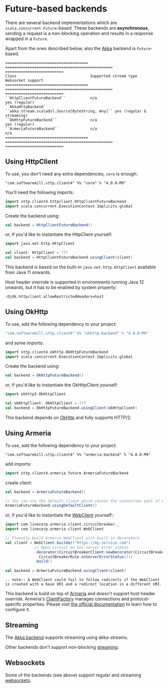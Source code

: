 # Future-based backends

There are several backend implementations which are `scala.concurrent.Future`-based. These backends are **asynchronous**, sending a request is a non-blocking operation and results in a response wrapped in a `Future`. 

Apart from the ones described below, also the [Akka](akka.md) backend is `Future`-based.

```eval_rst
===================================== ================================================ ==========================
Class                                 Supported stream type                            Websocket support
===================================== ================================================ ==========================
``HttpClientFutureBackend``           n/a                                              yes (regular)
``AkkaHttpBackend``                   ``akka.stream.scaladsl.Source[ByteString, Any]`` yes (regular & streaming)
``OkHttpFutureBackend``               n/a                                              yes (regular)
``ArmeriaFutureBackend``              n/a                                              n/a
===================================== ================================================ ==========================
```

## Using HttpClient

To use, you don't need any extra dependencies, `core` is enough:

```
"com.softwaremill.sttp.client4" %% "core" % "4.0.0-M9"
```

You'll need the following imports:

```scala
import sttp.client4.httpclient.HttpClientFutureBackend
import scala.concurrent.ExecutionContext.Implicits.global
```

Create the backend using:

```scala
val backend = HttpClientFutureBackend()
```

or, if you'd like to instantiate the HttpClient yourself:

```scala
import java.net.http.HttpClient

val client: HttpClient = ???  
val backend = HttpClientFutureBackend.usingClient(client)
```

This backend is based on the built-in `java.net.http.HttpClient` available from Java 11 onwards. 

Host header override is supported in environments running Java 12 onwards, but it has to be enabled by system property:

```
-Djdk.httpclient.allowRestrictedHeaders=host
```


## Using OkHttp

To use, add the following dependency to your project:

```scala
"com.softwaremill.sttp.client4" %% "okhttp-backend" % "4.0.0-M9"
```

and some imports:

```scala
import sttp.client4.okhttp.OkHttpFutureBackend
import scala.concurrent.ExecutionContext.Implicits.global
```

Create the backend using:

```scala
val backend = OkHttpFutureBackend()
```

or, if you'd like to instantiate the OkHttpClient yourself:

```scala
import okhttp3.OkHttpClient

val okHttpClient: OkHttpClient = ???  
val backend = OkHttpFutureBackend.usingClient(okHttpClient)
```

This backend depends on [OkHttp](http://square.github.io/okhttp/) and fully supports HTTP/2.

## Using Armeria

To use, add the following dependency to your project:

```
"com.softwaremill.sttp.client4" %% "armeria-backend" % "4.0.0-M9"
```

add imports:

```scala
import sttp.client4.armeria.future.ArmeriaFutureBackend
```

create client:

```scala
val backend = ArmeriaFutureBackend()

// You can use the default client which reuses the connection pool of ClientFactory.ofDefault()
ArmeriaFutureBackend.usingDefaultClient()
```

or, if you'd like to instantiate the [WebClient](https://armeria.dev/docs/client-http) yourself::

```scala
import com.linecorp.armeria.client.circuitbreaker._
import com.linecorp.armeria.client.WebClient

// Fluently build Armeria WebClient with built-in decorators
val client = WebClient.builder("https://my-service.com")
             // Open circuit on 5xx server error status
             .decorator(CircuitBreakerClient.newDecorator(CircuitBreaker.ofDefaultName(),
               CircuitBreakerRule.onServerErrorStatus()))
             .build()
             
val backend = ArmeriaFutureBackend.usingClient(client)
```

```eval_rst
.. note:: A WebClient could fail to follow redirects if the WebClient is created with a base URI and a redirect location is a different URI.
```

This backend is build on top of [Armeria](https://armeria.dev/docs/client-http) and doesn't support host header override.
Armeria's [ClientFactory](https://armeria.dev/docs/client-factory) manages connections and protocol-specific properties.
Please visit [the official documentation](https://armeria.dev/docs/client-factory) to learn how to configure it.

## Streaming

The [Akka backend](akka.md) supports streaming using akka-streams.

Other backends don't support non-blocking [streaming](../requests/streaming.md).

## Websockets

Some of the backends (see above) support regular and streaming [websockets](../websockets.md).
